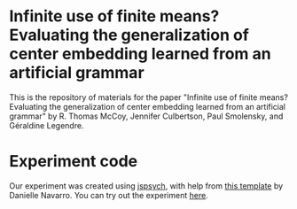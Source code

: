 # Infinite use of finite means? Evaluating the generalization of center embedding learned from an artificial grammar

This is the repository of materials for the paper "Infinite use of finite means? Evaluating the generalization of center embedding learned from an artificial grammar" by R. Thomas McCoy, Jennifer Culbertson, Paul Smolensky, and Géraldine Legendre.

# Experiment code

Our experiment was created using [jspsych](https://www.jspsych.org/), with help from [this template](https://github.com/djnavarro/blankex) by Danielle Navarro. You can try out the experiment [here](http://rtmccoy.com/center_embedding.html).

